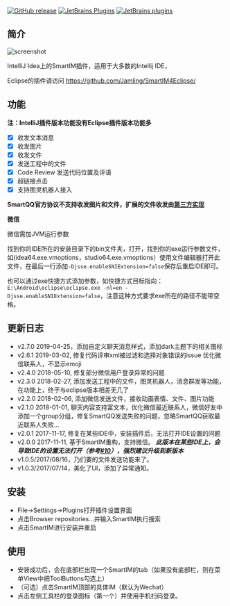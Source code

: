 [![GitHub release](https://img.shields.io/github/release/jamling/SmartIM4Intellij.svg?maxAge=3600)](https://github.com/Jamling/SmartIM4Intellij)
[![JetBrains Plugins](https://img.shields.io/jetbrains/plugin/v/9816-smartim.svg)](https://plugins.jetbrains.com/plugin/9816-smartim)
[![JetBrains plugins](https://img.shields.io/jetbrains/plugin/d/9816-smartim.svg)](https://plugins.jetbrains.com/plugin/9816-smartim)


## 简介

![screenshot](https://raw.githubusercontent.com/Jamling/SmartIM4IntelliJ/master/screenshot.png)

IntelliJ Idea上的SmartIM插件，适用于大多数的Intellij IDE，

Eclipse的插件请访问 https://github.com/Jamling/SmartIM4Eclipse/

## 功能

**注：IntelliJ插件版本功能没有Eclipse插件版本功能多**

- [x] 收发文本消息
- [x] 收发图片
- [x] 收发文件
- [x] 发送工程中的文件
- [x] Code Review 发送代码位置及评语
- [x] 超链接点击
- [x] 支持图灵机器人接入

**SmartQQ官方协议不支持收发图片和文件，扩展的文件收发由[第三方实现](http://api.ieclipse.cn/smartqq)**

**微信**

微信需加JVM运行参数

找到你的IDE所在的安装目录下的bin文件夹，打开，找到你的exe运行参数文件，如(idea64.exe.vmoptions，studio64.exe.vmoptions）使用文件编辑器打开此文件，在最后一行添加`-Djsse.enableSNIExtension=false`保存后重启IDE即可。

也可以通过exe快捷方式添加参数，如快捷方式目标指向：`E:\Android\eclipse\eclipse.exe -nl=en -Djsse.enableSNIExtension=false`，注意这种方式要求exe所在的路径不能带空格。

## 更新日志
- v2.7.0 2019-04-25，添加自定义聊天消息样式，添加dark主题下的相关图标
- v2.6.1 2019-03-02, 修复代码评审xml被过滤和选择对象错误的issue 优化微信联系人，不显示emoji
- v2.4.0 2018-05-10, 修复部分微信用户登录异常的问题
- v2.3.0 2018-02-27, 添加发送工程中的文件，图灵机器人，消息群发等功能，在功能上，终于与eclipse版本相差无几了
- v2.2.0 2018-02-06, 添加微信发送文件，接收动画表情、文件、图片功能
- v2.1.0 2018-01-01, 聊天内容支持富文本，优化微信最近联系人，微信好友中添加一个group分组，修复SmartQQ发送失败的问题，忽略SmartQQ获取最近联系人失败...
- v2.0.1 2017-11-17, 修复在某些IDE中，安装插件后，无法打开IDE设置的问题
- v2.0.0 2017-11-11, 基于SmartIM重构，支持微信。 ***此版本在某些IDE上，会导致IDE的设置无法打开（参考[#10](https://github.com/Jamling/SmartIM4IntelliJ/issues/10)），强烈建议升级到新版本***
- v1.0.5/2017/08/16，乃们要的文件发送功能来了。
- v1.0.3/2017/07/14，美化了UI，添加了异常通知。

## 安装

- File->Settings->Plugins打开插件设置界面
- 点击Browser repositories...并输入SmartIM执行搜索
- 点击SmartIM进行安装并重启

## 使用

- 安装成功后，会在底部栏出现一个SmartIM的tab（如果没有底部栏，则在菜单View中把ToolButtons勾选上）
- （可选）点击SmartIM顶部的具体IM（默认为Wechat）
- 点击左侧工具栏的登录图标（第一个）并使用手机扫码登录。

